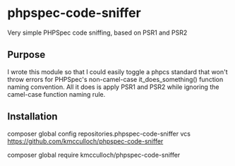 # phpspec-code-sniffer

Very simple PHPSpec code sniffing, based on PSR1 and PSR2

## Purpose

I wrote this module so that I could easily toggle a phpcs standard that won't
throw errors for PHPSpec's non-camel-case it_does_something() function naming
convention. All it does is apply PSR1 and PSR2 while ignoring the camel-case
function naming rule.

## Installation

composer global config repositories.phpspec-code-sniffer vcs https://github.com/kmcculloch/phpspec-code-sniffer

composer global require kmcculloch/phpspec-code-sniffer

